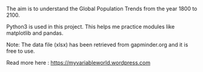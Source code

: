 The aim is to understand the Global Population Trends from the year 1800 to 2100.

Python3 is used in this project. This helps me practice modules like matplotlib and pandas.

Note:
The data file (xlsx) has been retrieved from gapminder.org and it is free to use. 

Read more here : https://myvariableworld.wordpress.com
